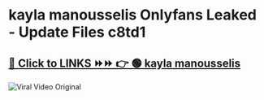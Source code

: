 
 # kayla manousselis Onlyfans Leaked - Update Files c8td1

## <h2><a href="https://clipsfans.com/kayla_manousselis&ref=git">🔗 Click to LINKS ⏩⏩ 👉 🟢 kayla manousselis </a></h2>

<a href="https://clipsfans.com/kayla_manousselis&ref=git" rel="nofollow" data-target="animated-image.originalLink"><img src="https://i.ibb.co.com/xMMVF88/686577567.gif" alt="Viral Video Original" style="max-width: 100%; display: inline-block;" data-target="animated-image.originalImage"></a>

